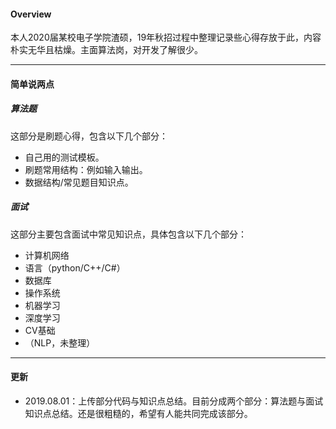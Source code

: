 #### Overview
本人2020届某校电子学院渣硕，19年秋招过程中整理记录些心得存放于此，内容朴实无华且枯燥。主面算法岗，对开发了解很少。

---
#### 简单说两点
##### 算法题
这部分是刷题心得，包含以下几个部分：
- 自己用的测试模板。
- 刷题常用结构：例如输入输出。
- 数据结构/常见题目知识点。
##### 面试
这部分主要包含面试中常见知识点，具体包含以下几个部分：
- 计算机网络
- 语言（python/C++/C#）
- 数据库
- 操作系统
- 机器学习
- 深度学习
- CV基础
- （NLP，未整理）
---
#### 更新
- 2019.08.01：上传部分代码与知识点总结。目前分成两个部分：算法题与面试知识点总结。还是很粗糙的，希望有人能共同完成该部分。
